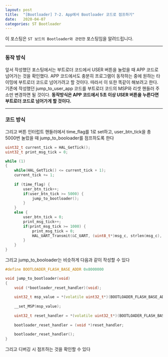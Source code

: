 ```yaml
---
layout: post
title:  "[Bootloader] 7-2. App에서 Bootloader 코드로 점프하기"
date:   2020-04-07
categories: ST Bootloader
---
```


이 포스팅은 `ST 보드의 Bootloader와 관련한` 포스팅임을 알려드립니다.

---
### 동작 방식

앞서 작성했던 포스팅에서는 부트로더 코드에서 USER 버튼을 눌렀을 때 APP 코드로 넘어가는 것을 확인했다. APP 코드에서도 충분히 프로그램이 동작하는 중에 원하는 타이밍에 부트로더 코드로 넘어가려고 할 것이다. 따라서 이 또한 똑같이 해보려고 한다. 기존에 작성했던 jump_to_user_app 코드를 부트로더 코드의 MSP와 리셋 핸들러 주소만 변경하면 될 것이다. __동작방식은 APP 코드에서 5초 이상 USER 버튼을 누른다면 부트로더 코드로 넘어가게 할 것이다.__

---
### 코드 방식

그리고 버튼 인터럽트 핸들러에서 time_flag를 1로 set하고, user_btn_tick을 총 5000번 눌렀을 때 jump_to_booloader를 점프하도록 한다

```cpp
uint32_t current_tick = HAL_GetTick();
uint32_t print_msg_tick = 0;

while (1)
{
    while(HAL_GetTick() <= current_tick + 1);
    current_tick += 1;
    
    if (time_flag) {
        user_btn_tick++;
        if(user_btn_tick >= 5000) {
            jump_to_bootloader();
        }
    }
    else {
        user_btn_tick = 0;
        print_msg_tick++;
        if(print_msg_tick >= 1000) {
            print_msg_tick = 0;
            HAL_UART_Transmit(&C_UART, (uint8_t*)msg_c, strlen(msg_c), HAL_MAX_DELAY);
        }
    }
}
```

그리고 jump_to_booloader는 비슷하게 다음과 같이 작성할 수 있다

```cpp
#define BOOTLOADER_FLASH_BASE_ADDR 0x8000000

void jump_to_bootloader(void)
{
	void (*bootloader_reset_handler)(void);
	
	uint32_t msp_value = *(volatile uint32_t*)(BOOTLOADER_FLASH_BASE_ADDR);
	
	__set_MSP(msp_value);
	
	uint32_t reset_handler = *(volatile uint32_t*)(BOOTLOADER_FLASH_BASE_ADDR + 4);
	
	bootloader_reset_handler = (void *)reset_handler;
	
	bootloader_reset_handler();
}
```

그리고 디버깅 시 점프하는 것을 확인할 수 있다